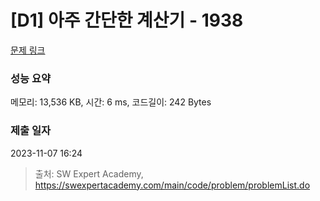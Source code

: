# [D1] 아주 간단한 계산기 - 1938 

[문제 링크](https://swexpertacademy.com/main/code/problem/problemDetail.do?contestProbId=AV5PjsYKAMIDFAUq) 

### 성능 요약

메모리: 13,536 KB, 시간: 6 ms, 코드길이: 242 Bytes

### 제출 일자

2023-11-07 16:24



> 출처: SW Expert Academy, https://swexpertacademy.com/main/code/problem/problemList.do